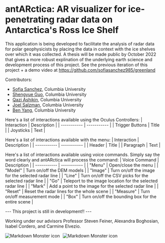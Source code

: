 # antARctica: AR visualizer for ice-penetrating radar data on Antarctica's Ross Ice Shelf

This application is being developed to facilitate the analysis of radar data for polar geophysicists by placing the data in context with the ice shelves over which it was collected. A thesis will be made public by October 2022 that gives a more robust explination of the underlying earth science and development process of this project. See the previous iteration of this project + a demo video at https://github.com/sofiasanchez985/greenland

Contributors:

* [Sofia Sanchez](https://github.com/sofiasanchez985/greenland), Columbia University
* [Shengyue Guo](https://github.com/guosy1998), Columbia University
* [Qazi Ashikin](https://github.com/aizaq1), Columbia University
* [Joel Salzman](https://github.com/joelsalzman), Columbia University
* [Ben Yang](github.com/benplus1/), Columbia University

Here's a list of interactions available using the Oculus Controllers:
| Interaction | Description |
| ----------- | ----------- |
| Trigger Buttons | Title |
| Joysticks | Text |

Here's a list of interactions available with the menu:
| Interaction | Description |
| ----------- | ----------- |
| Header      | Title       |
| Paragraph   | Text        |

Here's a list of interactions available using voice commands. Simply say the word clearly and antARctica will process the command:
| Voice Command | Description |
| ----------- | ----------- |
| "Menu" | Open/close the menu |
| "Model" | Turn on/off the DEM models |
| "Image" | Turn on/off the image for the selected radar line |
| "Line" | Turn on/off the CSV picks for the selected radar line |
| "Go" | Teleport to the image location for the selected radar line |
| "Mark" | Add a point to the image for the selected radar line |
| "Reset" | Reset the radar lines for the whole scene |
| "Measure" | Turn on/off measurement mode |
| "Box" | Turn on/off the bounding box for the entire scene |

--- This project is still in development!! ---

Working under our advisors Professor Steven Feiner, Alexandra Boghosian, Isabel Cordero, and Carmine Elvezio.

<img src="https://github.com/sofiasanchez985/antARctica/blob/main/20220508_122402_HoloLens.jpg"      alt="Markdown Monster icon"      style="float: left; margin-right: 10px;" />

<img src="https://github.com/sofiasanchez985/antARctica/blob/main/antARctica%20clips.png"      alt="Markdown Monster icon"      style="float: left; margin-right: 10px;" />
